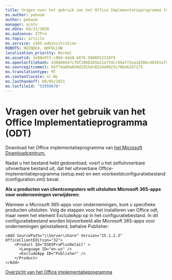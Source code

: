 ```yaml
---
title: Vragen over het gebruik van het Office Implementatieprogramma (ODT)
ms.author: pebaum
author: pebaum
manager: scotv
ms.date: 04/21/2020
ms.audience: ITPro
ms.topic: article
ms.service: o365-administration
ROBOTS: NOINDEX, NOFOLLOW
localization_priority: Normal
ms.assetid: 3e88e0f3-c86d-4ab8-b076-59d0552318f9
ms.openlocfilehash: d38866647c7bf286b5b5b21e7fdcc94af72ea1850bc40391af077aa230b8b4fd
ms.sourcegitcommit: b5f7da89a650d2915dc652449623c78be6247175
ms.translationtype: MT
ms.contentlocale: nl-NL
ms.lasthandoff: 08/05/2021
ms.locfileid: "53959678"
---
```

# <a name="questions-about-how-to-use-the-office-deployment-tool-odt"></a>Vragen over het gebruik van het Office Implementatieprogramma (ODT)

Download het Office implementatieprogramma van [het Microsoft Downloadcentrum.](https://go.microsoft.com/fwlink/p/?LinkID=626065)
  
Nadat u het bestand hebt gedownload, voert u het zelfuitvoerbare uitvoerbare bestand uit, dat het uitvoerbare Office-implementatieprogramma (setup.exe) en een voorbeeldconfiguratiebestand (configuration.xml) bevat.
  
 **Als u producten van clientcomputers wilt uitsluiten Microsoft 365-apps voor ondernemingen verwijderen:**
  
Wanneer u Microsoft 365-apps voor ondernemingen, kunt u specifieke producten uitsluiten. Volg de stappen voor het installeren van Office odt, maar neem het element ExcludeApp op in het configuratiebestand. In dit configuratiebestand worden bijvoorbeeld alle Microsoft 365-apps voor ondernemingen geïnstalleerd, behalve Publisher:
  
```
<Add SourcePath="\\Server\share" Version="15.1.2.3" OfficeClientEdition="32">
    <Product ID="O365ProPlusRetail" >
      <Language ID="en-us" />
      <ExcludeApp ID="Publisher" />
    </Product>
</Add>
```

[Overzicht van het Office implementatieprogramma](https://docs.microsoft.com/deployoffice/overview-office-deployment-tool)
  

